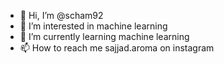 - 👋 Hi, I’m @scham92
- 👀 I’m interested in machine learning
- 🌱 I’m currently learning machine learning
- 📫 How to reach me sajjad.aroma on instagram

<!---
scham92/scham92 is a ✨ special ✨ repository because its `README.md` (this file) appears on your GitHub profile.
You can click the Preview link to take a look at your changes.
--->
